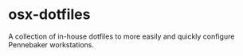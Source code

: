 # osx-dotfiles

A collection of in-house dotfiles to more easily and quickly configure Pennebaker workstations.

